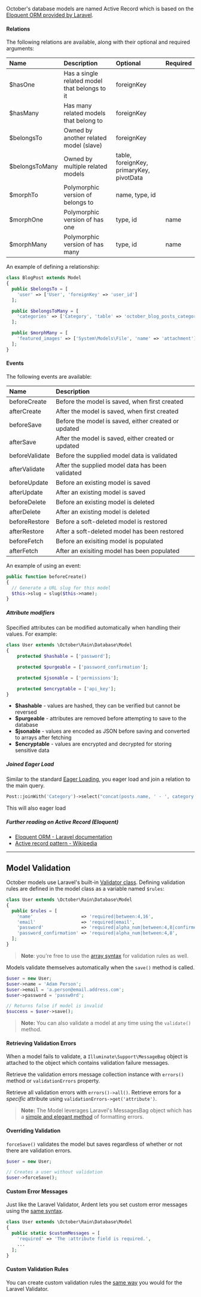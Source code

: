 October's database models are named Active Record which is based on the [Eloquent ORM provided by Laravel](http://laravel.com/docs/eloquent).

#### Relations

The following relations are available, along with their optional and required arguments:

| Name           | Description                                    | Optional                                  | Required  |
|:-------------- |:-----------------------------------------------|:----------------------------------------- |:--------- |
| $hasOne        | Has a single related model that belongs to it  | foreignKey                                |           |
| $hasMany       | Has many related models that belong to         | foreignKey                                |           |
| $belongsTo     | Owned by another related model (slave)         | foreignKey                                |           |
| $belongsToMany | Owned by multiple related models               | table, foreignKey, primaryKey, pivotData  |           |
| $morphTo       | Polymorphic version of belongs to              | name, type, id                            |           |
| $morphOne      | Polymorphic version of has one                 | type, id                                  | name      |
| $morphMany     | Polymorphic version of has many                | type, id                                  | name      |

An example of defining a relationship:

```php
class BlogPost extends Model
{
  public $belongsTo = [
    'user' => ['User', 'foreignKey' => 'user_id']
  ];

  public $belongsToMany = [
    'categories' => ['Category', 'table' => 'october_blog_posts_categories']
  ];

  public $morphMany = [
    'featured_images' => ['System\Models\File', 'name' => 'attachment']
  ];
}
```

#### Events

The following events are available:

| Name           | Description                                                |
|:-------------- |:-----------------------------------------------------------|
| beforeCreate   | Before the model is saved, when first created              |
| afterCreate    | After the model is saved, when first created               |
| beforeSave     | Before the model is saved, either created or updated       |
| afterSave      | After the model is saved, either created or updated        |
| beforeValidate | Before the supplied model data is validated                |
| afterValidate  | After the supplied model data has been validated           |
| beforeUpdate   | Before an existing model is saved                          |
| afterUpdate    | After an existing model is saved                           |
| beforeDelete   | Before an existing model is deleted                        |
| afterDelete    | After an existing model is deleted                         |
| beforeRestore  | Before a soft-deleted model is restored                    |
| afterRestore   | After a soft-deleted model has been restored               |
| beforeFetch    | Before an exisiting model is populated                     |
| afterFetch     | After an exisiting model has been populated                |

An example of using an event:

```php
public function beforeCreate()
{
  // Generate a URL slug for this model
  $this->slug = slug($this->name);
}
```

##### Attribute modifiers

Specified attributes can be modified automatically when handling their values. For example:

```php
class User extends \October\Rain\Database\Model
{
    protected $hashable = ['password'];

    protected $purgeable = ['password_confirmation'];

    protected $jsonable = ['permissions'];

    protected $encryptable = ['api_key'];
}
```

* **$hashable** - values are hashed, they can be verified but cannot be reversed
* **$purgeable** - attributes are removed before attempting to save to the database
* **$jsonable** - values are encoded as JSON before saving and converted to arrays after fetching
* **$encryptable** - values are encrypted and decrypted for storing sensitive data

##### Joined Eager Load

Similar to the standard [Eager Loading](http://laravel.com/docs/eloquent#eager-loading), you eager load and join a relation to the main query.

```php
Post::joinWith('Category')->select("concat(posts.name, ' - ', category.name)")->get();
```

This will also eager load 

##### Further reading on Active Record (Eloquent)

* [Eloquent ORM - Laravel documentation](http://laravel.com/docs/eloquent)
* [Active record pattern - Wikipedia](http://en.wikipedia.org/wiki/Active_record_pattern)



---



## Model Validation

October models use Laravel's built-in [Validator class](http://laravel.com/docs/validation). 
Defining validation rules are defined in the model class as a variable named `$rules`:

```php
class User extends \October\Rain\Database\Model
{
  public $rules = [
    'name'                  => 'required|between:4,16',
    'email'                 => 'required|email',
    'password'              => 'required|alpha_num|between:4,8|confirmed',
    'password_confirmation' => 'required|alpha_num|between:4,8',
  ];
}
```

> **Note**: you're free to use the [array syntax](http://laravel.com/docs/validation#basic-usage) for validation rules as well.

Models validate themselves automatically when the `save()` method is called.

```php
$user = new User;
$user->name = 'Adam Person';
$user->email = 'a.person@email.address.com';
$user->password = 'passw0rd';

// Returns false if model is invalid
$success = $user->save();
```

> **Note:** You can also validate a model at any time using the `validate()` method.

#### Retrieving Validation Errors

When a model fails to validate, a `Illuminate\Support\MessageBag` object is attached to the object which contains validation failure messages.

Retrieve the validation errors message collection instance with `errors()` method or `validationErrors` property.

Retrieve all validation errors with `errors()->all()`. Retrieve errors for a *specific* attribute using `validationErrors->get('attribute')`.

> **Note:** The Model leverages Laravel's MessagesBag object which has a [simple and elegant method](http://laravel.com/docs/validation#working-with-error-messages) of formatting errors.

#### Overriding Validation

`forceSave()` validates the model but saves regardless of whether or not there are validation errors.

```php
$user = new User;

// Creates a user without validation
$user->forceSave();
```

#### Custom Error Messages

Just like the Laravel Validator, Ardent lets you set custom error messages using the [same syntax](http://laravel.com/docs/validation#custom-error-messages).

```php
class User extends \October\Rain\Database\Model
{
  public static $customMessages = [
    'required' => 'The :attribute field is required.',
    ...
  ];
}
```

#### Custom Validation Rules

You can create custom validation rules the [same way](http://laravel.com/docs/validation#custom-validation-rules) you would for the Laravel Validator.
